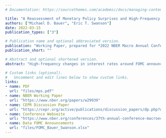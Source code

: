 ```yaml
---
# Documentation: https://sourcethemes.com/academic/docs/managing-content/

title: "A Reassessment of Monetary Policy Surprises and High-Frequency Identification"
authors: ["Michael D. Bauer", "Eric T. Swanson"]
date: 2022-03-15
publication_types: ["3"]

# Publication name and optional abbreviated version.
publication: "Working Paper, prepared for *2022 NBER Macro Annual Conference*"
publication_short: ""

# Abstract and optional shortened version.
abstract: "High-frequency changes in interest rates around FOMC announcements are an important tool for identifying the effects of monetary policy on asset prices and the macroeconomy.  However, some recent studies have questioned both the exogeneity and the relevance of these monetary policy surprises as instruments, especially for estimating the macroeconomic effects of monetary policy shocks.  For example, monetary policy surprises are correlated with macroeconomic and financial data that is publicly available prior to the FOMC announcement.  We address these concerns in two ways: First, we expand the set of monetary policy announcements to include speeches by the Fed Chair, which essentially doubles the number and importance of announcements in our dataset.  Second, we explain the predictability of the monetary policy surprises in terms of the 'Fed response to news' channel of Bauer and Swanson (2021) and account for it by orthogonalizing the surprises with respect to macroeconomic and financial data. Our subsequent reassessment of the effects of monetary policy yields two key results: First, estimates of the high-frequency effects on financial markets are largely unchanged.  Second, estimates of the macroeconomic effects of monetary policy are substantially larger and more significant than what most previous empirical studies have found."

# Custom links (optional).
#   Uncomment and edit lines below to show custom links.
links:
- name: PDF
  url: "files/mps.pdf"
- name: NBER Working Paper
  url: "https://www.nber.org/papers/w29939"
- name: CEPR Discussion Paper
  url: "https://cepr.org/active/publications/discussion_papers/dp.php?dpno=17116"
- name: Conference Webseite
  url: "https://www.nber.org/conferences/37th-annual-conference-macroeconomics-2022"
- name: Data FOMC Announcements
  url: "files/FOMC_Bauer_Swanson.xlsx"
---
```

